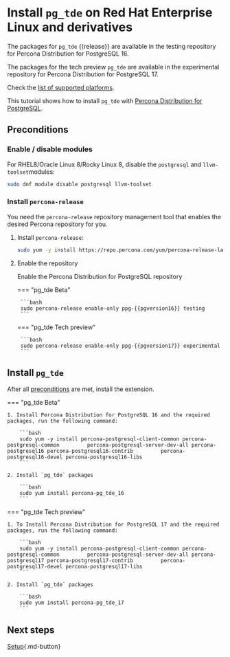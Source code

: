 # Install `pg_tde` on Red Hat Enterprise Linux and derivatives

The packages for `pg_tde` {{release}} are available in the testing repository for Percona Distribution for PostgreSQL 16. 

The packages for the tech preview `pg_tde` are available in the experimental repository for Percona Distribution for PostgreSQL 17. 

Check the [list of supported platforms](install.md#__tabbed_1_2).

This tutorial shows how to install `pg_tde` with [Percona Distribution for PostgreSQL](https://docs.percona.com/postgresql/latest/index.html).

## Preconditions

### Enable / disable modules

For RHEL8/Oracle Linux 8/Rocky Linux 8, disable the ``postgresql``  and ``llvm-toolset``modules:    

```bash
sudo dnf module disable postgresql llvm-toolset
```

### Install `percona-release`

You need the `percona-release` repository management tool that enables the desired Percona repository for you.

1. Install `percona-release`:

    ```bash
    sudo yum -y install https://repo.percona.com/yum/percona-release-latest.noarch.rpm 
    ```

2. Enable the repository

    Enable the Percona Distribution for PostgreSQL repository

    === "pg_tde Beta"

        ```bash
        sudo percona-release enable-only ppg-{{pgversion16}} testing
        ```
    
    === "pg_tde Tech preview"

        ```bash
        sudo percona-release enable-only ppg-{{pgversion17}} experimental
        ```

## Install `pg_tde`

After all [preconditions](#preconditions) are met, install the extension.

=== "pg_tde Beta"
   
    1. Install Percona Distribution for PostgreSQL 16 and the required packages, run the following command:

        ```bash
        sudo yum -y install percona-postgresql-client-common percona-postgresql-common         percona-postgresql-server-dev-all percona-postgresql16 percona-postgresql16-contrib         percona-postgresql16-devel percona-postgresql16-libs
        ```
    
    2. Install `pg_tde` packages
        
        ```bash
        sudo yum install percona-pg_tde_16
        ```
    
=== "pg_tde Tech preview"
   
    1. To Install Percona Distribution for PostgreSQL 17 and the required packages, run the following command:

        ```bash
        sudo yum -y install percona-postgresql-client-common percona-postgresql-common         percona-postgresql-server-dev-all percona-postgresql17 percona-postgresql17-contrib         percona-postgresql17-devel percona-postgresql17-libs
        ```
    
    2. Install `pg_tde` packages
        
        ```bash
        sudo yum install percona-pg_tde_17
        ```


## Next steps

[Setup](setup.md){.md-button}